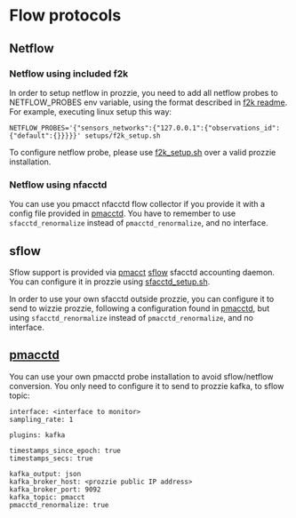 # Flow protocols
## Netflow
### Netflow using included f2k
In order to setup netflow in prozzie, you need to add all netflow probes to
NETFLOW_PROBES env variable, using the format described in
[f2k readme](https://github.com/wizzie-io/f2k/blob/master/README.md#sensors-config).
For example, executing linux setup this way:

```
NETFLOW_PROBES='{"sensors_networks":{"127.0.0.1":{"observations_id":{"default":{}}}}}' setups/f2k_setup.sh
```

To configure netflow probe, please use [f2k_setup.sh](setups/f2k_setup.sh) over
a valid prozzie installation.

### Netflow using nfacctd
You can use you pmacct nfacctd flow collector if you provide it with a config
file provided in [pmacctd](#pmacctd). You have to remember to use
`sfacctd_renormalize` instead of `pmacctd_renormalize`, and no interface.

## sflow
Sflow support is provided via [pmacct](http://www.pmacct.net/)
[sflow](http://www.sflow.org/) sfacctd accounting daemon. You can configure it
in prozzie using [sfacctd_setup.sh](setups/sfacctd_setup.sh).

In order to use your own sfacctd outside prozzie, you can configure it to send
to wizzie prozzie, following a configuration found in [pmacctd](#pmacctd), but
using `sfacctd_renormalize` instead of `pmacctd_renormalize`, and no interface.

## [pmacctd](http://www.pmacct.net/)
You can use your own pmacctd probe installation to avoid sflow/netflow
conversion. You only need to configure it to send to prozzie kafka, to sflow
topic:

```
interface: <interface to monitor>
sampling_rate: 1

plugins: kafka

timestamps_since_epoch: true
timestamps_secs: true

kafka_output: json
kafka_broker_host: <prozzie public IP address>
kafka_broker_port: 9092
kafka_topic: pmacct
pmacctd_renormalize: true
```
